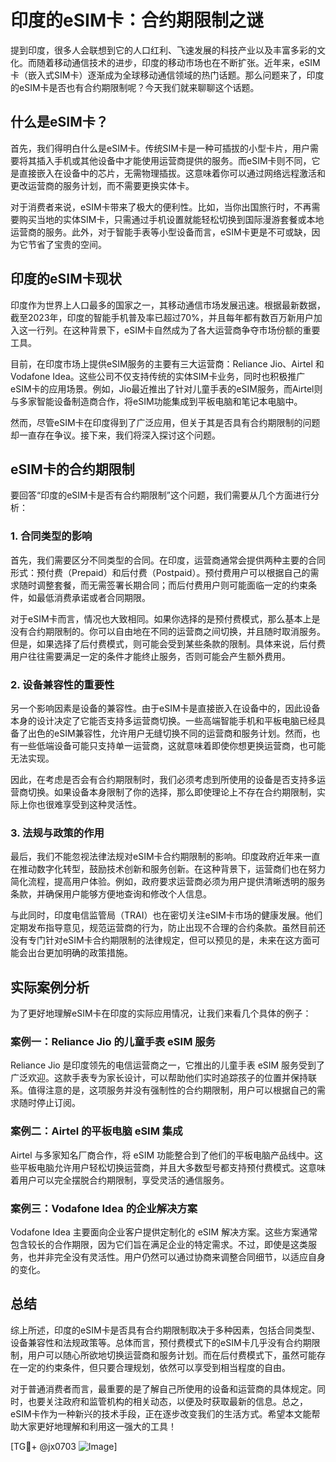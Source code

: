 # 印度的eSIM卡：合约期限制之谜

提到印度，很多人会联想到它的人口红利、飞速发展的科技产业以及丰富多彩的文化。而随着移动通信技术的进步，印度的移动市场也在不断扩张。近年来，eSIM卡（嵌入式SIM卡）逐渐成为全球移动通信领域的热门话题。那么问题来了，印度的eSIM卡是否也有合约期限制呢？今天我们就来聊聊这个话题。

## 什么是eSIM卡？

首先，我们得明白什么是eSIM卡。传统SIM卡是一种可插拔的小型卡片，用户需要将其插入手机或其他设备中才能使用运营商提供的服务。而eSIM卡则不同，它是直接嵌入在设备中的芯片，无需物理插拔。这意味着你可以通过网络远程激活和更改运营商的服务计划，而不需要更换实体卡。

对于消费者来说，eSIM卡带来了极大的便利性。比如，当你出国旅行时，不再需要购买当地的实体SIM卡，只需通过手机设置就能轻松切换到国际漫游套餐或本地运营商的服务。此外，对于智能手表等小型设备而言，eSIM卡更是不可或缺，因为它节省了宝贵的空间。

## 印度的eSIM卡现状

印度作为世界上人口最多的国家之一，其移动通信市场发展迅速。根据最新数据，截至2023年，印度的智能手机普及率已超过70%，并且每年都有数百万新用户加入这一行列。在这种背景下，eSIM卡自然成为了各大运营商争夺市场份额的重要工具。

目前，在印度市场上提供eSIM服务的主要有三大运营商：Reliance Jio、Airtel 和 Vodafone Idea。这些公司不仅支持传统的实体SIM卡业务，同时也积极推广eSIM卡的应用场景。例如，Jio最近推出了针对儿童手表的eSIM服务，而Airtel则与多家智能设备制造商合作，将eSIM功能集成到平板电脑和笔记本电脑中。

然而，尽管eSIM卡在印度得到了广泛应用，但关于其是否具有合约期限制的问题却一直存在争议。接下来，我们将深入探讨这个问题。

## eSIM卡的合约期限制

要回答“印度的eSIM卡是否有合约期限制”这个问题，我们需要从几个方面进行分析：

### 1. 合同类型的影响

首先，我们需要区分不同类型的合同。在印度，运营商通常会提供两种主要的合同形式：预付费（Prepaid）和后付费（Postpaid）。预付费用户可以根据自己的需求随时调整套餐，而无需签署长期合同；而后付费用户则可能面临一定的约束条件，如最低消费承诺或者合同期限。

对于eSIM卡而言，情况也大致相同。如果你选择的是预付费模式，那么基本上是没有合约期限制的。你可以自由地在不同的运营商之间切换，并且随时取消服务。但是，如果选择了后付费模式，则可能会受到某些条款的限制。具体来说，后付费用户往往需要满足一定的条件才能终止服务，否则可能会产生额外费用。

### 2. 设备兼容性的重要性

另一个影响因素是设备的兼容性。由于eSIM卡是直接嵌入在设备中的，因此设备本身的设计决定了它能否支持多运营商切换。一些高端智能手机和平板电脑已经具备了出色的eSIM兼容性，允许用户无缝切换不同的运营商和服务计划。然而，也有一些低端设备可能只支持单一运营商，这就意味着即使你想更换运营商，也可能无法实现。

因此，在考虑是否会有合约期限制时，我们必须考虑到所使用的设备是否支持多运营商切换。如果设备本身限制了你的选择，那么即使理论上不存在合约期限制，实际上你也很难享受到这种灵活性。

### 3. 法规与政策的作用

最后，我们不能忽视法律法规对eSIM卡合约期限制的影响。印度政府近年来一直在推动数字化转型，鼓励技术创新和服务创新。在这种背景下，运营商们也在努力简化流程，提高用户体验。例如，政府要求运营商必须为用户提供清晰透明的服务条款，并确保用户能够方便地查询和修改个人信息。

与此同时，印度电信监管局（TRAI）也在密切关注eSIM卡市场的健康发展。他们定期发布指导意见，规范运营商的行为，防止出现不合理的合约条款。虽然目前还没有专门针对eSIM卡合约期限制的法律规定，但可以预见的是，未来在这方面可能会出台更加明确的政策措施。

## 实际案例分析

为了更好地理解eSIM卡在印度的实际应用情况，让我们来看几个具体的例子：

### 案例一：Reliance Jio 的儿童手表 eSIM 服务

Reliance Jio 是印度领先的电信运营商之一，它推出的儿童手表 eSIM 服务受到了广泛欢迎。这款手表专为家长设计，可以帮助他们实时追踪孩子的位置并保持联系。值得注意的是，这项服务并没有强制性的合约期限制，用户可以根据自己的需求随时停止订阅。

### 案例二：Airtel 的平板电脑 eSIM 集成

Airtel 与多家知名厂商合作，将 eSIM 功能整合到了他们的平板电脑产品线中。这些平板电脑允许用户轻松切换运营商，并且大多数型号都支持预付费模式。这意味着用户可以完全摆脱合约期限制，享受灵活的通信服务。

### 案例三：Vodafone Idea 的企业解决方案

Vodafone Idea 主要面向企业客户提供定制化的 eSIM 解决方案。这些方案通常包含较长的合作期限，因为它们旨在满足企业的特定需求。不过，即使是这类服务，也并非完全没有灵活性。用户仍然可以通过协商来调整合同细节，以适应自身的变化。

## 总结

综上所述，印度的eSIM卡是否具有合约期限制取决于多种因素，包括合同类型、设备兼容性和法规政策等。总体而言，预付费模式下的eSIM卡几乎没有合约期限制，用户可以随心所欲地切换运营商和服务计划。而在后付费模式下，虽然可能存在一定的约束条件，但只要合理规划，依然可以享受到相当程度的自由。

对于普通消费者而言，最重要的是了解自己所使用的设备和运营商的具体规定。同时，也要关注政府和监管机构的相关动态，以便及时获取最新的信息。总之，eSIM卡作为一种新兴的技术手段，正在逐步改变我们的生活方式。希望本文能帮助大家更好地理解和利用这一强大的工具！

[TG💪+ @jx0703 ![Image](https://github.com/user-attachments/assets/dbca1d08-cadb-493c-b0ec-ad6f7a83f270)]